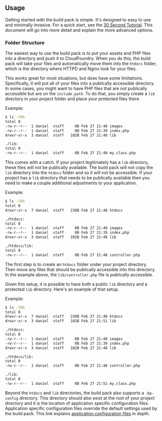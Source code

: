 ## Usage

Getting started with the build pack is simple.  It's designed to easy to use and minimally invasive.  For a quick start, see the [30 Second Tutorial].  This document will go into more detail and explain the more advanced options.

### Folder Structure

The easiest way to use the build pack is to put your assets and PHP files into a directory and push it to CloudFoundry.  When you do this, the build pack will take your files and automatically move them into the `htdocs` folder, which is the directory where HTTPD and Nginx look for your files.

This works great for most situations, but does have some limitations.  Specifically, it will put all of your files into a publically accessible directory.  In some cases, you might want to have PHP files that are not publically accessible but are on the `include_path`.  To do that, you simply create a `lib` directory in your project folder and place your protected files there.

Example:

```bash
$ ls -lRh
total 0
-rw-r--r--  1 daniel  staff     0B Feb 27 21:40 images
-rw-r--r--  1 daniel  staff     0B Feb 27 21:39 index.php
drwxr-xr-x  3 daniel  staff   102B Feb 27 21:40 lib

./lib:
total 0
-rw-r--r--  1 daniel  staff     0B Feb 27 21:40 my.class.php
```

This comes with a catch.  If your project legitimately has a `lib` directory, these files will not be publically available.  The build pack will not copy the `lib` directory into the `htdocs` folder and so it will not be accessible.  If your project has a `lib` directory that needs to be publically available then you need to make a couple additional adjustments to your application.  

Example:

```bash
$ ls -lRh
total 0
drwxr-xr-x  7 daniel  staff   238B Feb 27 21:48 htdocs

./htdocs:
total 0
-rw-r--r--  1 daniel  staff     0B Feb 27 21:40 images
-rw-r--r--  1 daniel  staff     0B Feb 27 21:39 index.php
drwxr-xr-x  3 daniel  staff   102B Feb 27 21:48 lib

./htdocs/lib:
total 0
-rw-r--r--  1 daniel  staff     0B Feb 27 21:48 controller.php
```

The first step is to create an `htdocs` folder under your project directory.  Then move any files that should be publically accessible into this directory.  In the example above, the `lib/controller.php` file is publically accessible.

Given this setup, it is possible to have both a public `lib` directory and a protected `lib` directory.  Here's an example of that setup.

Example:

```bash
$ ls -lRh
total 0
drwxr-xr-x  7 daniel  staff   238B Feb 27 21:48 htdocs
drwxr-xr-x  3 daniel  staff   102B Feb 27 21:51 lib

./htdocs:
total 0
-rw-r--r--  1 daniel  staff     0B Feb 27 21:40 images
-rw-r--r--  1 daniel  staff     0B Feb 27 21:39 index.php
drwxr-xr-x  3 daniel  staff   102B Feb 27 21:48 lib

./htdocs/lib:
total 0
-rw-r--r--  1 daniel  staff     0B Feb 27 21:48 controller.php

./lib:
total 0
-rw-r--r--  1 daniel  staff     0B Feb 27 21:51 my.class.php
```

Beyond the `htdocs` and `lib` directories, the build pack also supports a `.bp-config` directory.  This directory should also exist at the root of your project directory and it is the location of application specific configuration files.  Application specific configuration files override the default settings used by the build pack.  This link explains [application configuration files] in depth.

[30 Second Tutorial]:https://github.com/dmikusa-pivotal/cf-php-build-pack#30-second-tutorial
[application configuration files]:https://github.com/dmikusa-pivotal/cf-php-build-pack/blob/master/docs/config.md
